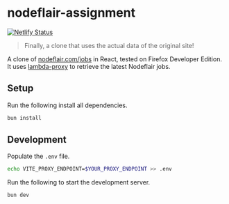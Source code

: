 # nodeflair-assignment

[![Netlify Status](https://api.netlify.com/api/v1/badges/c0c2e1a2-63b6-4106-aeac-3a4f320f7c8b/deploy-status)](https://app.netlify.com/sites/nodeflair-jobs/deploys)

> Finally, a clone that uses the actual data of the original site!

A clone of [nodeflair.com/jobs](https://nodeflair.com/jobs) in React, tested on Firefox Developer Edition. It uses [lambda-proxy](https://github.com/winstxnhdw/lambda-proxy) to retrieve the latest Nodeflair jobs.

## Setup

Run the following install all dependencies.

```bash
bun install
```

## Development

Populate the `.env` file.

```bash
echo VITE_PROXY_ENDPOINT=$YOUR_PROXY_ENDPOINT >> .env
```

Run the following to start the development server.

```bash
bun dev
```
